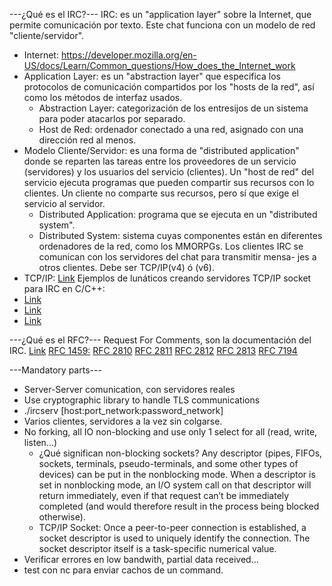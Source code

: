 ---¿Qué es el IRC?---
IRC: es un "application layer" sobre la Internet, que permite comunicación por
texto. Este chat funciona con un modelo de red "cliente/servidor".
  - Internet: https://developer.mozilla.org/en-US/docs/Learn/Common_questions/How_does_the_Internet_work
  - Application Layer: es un "abstraction layer" que especifica los protocolos de comunicación compartidos por los "hosts de la red", así como los métodos de interfaz usados.
    - Abstraction Layer: categorización de los entresijos de un sistema para poder atacarlos por separado.
    - Host de Red: ordenador conectado a una red, asignado con una dirección red al menos.
  - Modelo Cliente/Servidor: es una forma de "distributed application" donde se reparten las tareas entre los proveedores de un servicio (servidores) y los usuarios del servicio (clientes). Un "host de red" del servicio ejecuta programas que pueden compartir sus recursos con lo clientes. Un cliente no comparte sus recursos, pero sí que exige el servicio al servidor.
    - Distributed Application: programa que se ejecuta en un "distributed system".
    - Distributed System: sistema cuyas componentes están en diferentes ordenadores de la red, como los MMORPGs.
Los clientes IRC se comunican con los servidores del chat para transmitir mensa-
jes a otros clientes. Debe ser TCP/IP(v4) ó (v6).
  - TCP/IP: [Link](https://www.youtube.com/watch?v=614QGgw_FA4)
Ejemplos de lunáticos creando servidores TCP/IP socket para IRC en C/C++:
  - [Link](https://www.youtube.com/watch?v=Cct_vXCJOFw)
  - [Link](https://www.youtube.com/watch?v=C7CpfL1p6y0)
  - [Link](https://www.youtube.com/watch?v=WDn-htpBlnU)

---¿Qué es el RFC?---
Request For Comments, son la documentación del IRC.
[Link](https://es.wikipedia.org/wiki/Internet_Relay_Chat)
[RFC 1459:](https://datatracker.ietf.org/doc/html/rfc1459)
[RFC 2810](https://datatracker.ietf.org/doc/html/rfc2810)
[RFC 2811](https://datatracker.ietf.org/doc/html/rfc2811)
[RFC 2812](https://datatracker.ietf.org/doc/html/rfc2812)
[RFC 2813](https://datatracker.ietf.org/doc/html/rfc2813)
[RFC 7194](https://datatracker.ietf.org/doc/html/rfc7194)

---Mandatory parts---
  - Server-Server comunication, con servidores reales
  - Use cryptographic library to handle TLS communications
  - ./ircserv [host:port_network:password_network] <port> <password>
  - Varios clientes, servidores a la vez sin colgarse.
  - No forking, all IO non-blocking and use only 1 select for all (read, write, listen...)
    - ¿Qué significan non-blocking sockets? Any descriptor (pipes, FIFOs, sockets, terminals, pseudo-terminals, and some other types of devices) can be put in the nonblocking mode. When a descriptor is set in nonblocking mode, an I/O system call on that descriptor will return immediately, even if that request can’t be immediately completed (and would therefore result in the process being blocked otherwise). 
    - TCP/IP Socket: Once a peer-to-peer connection is established, a socket descriptor is used to uniquely identify the connection. The socket descriptor itself is a task-specific numerical value.
  - Verificar errores en low bandwith, partial data received...
  - test con nc para enviar cachos de un command.
